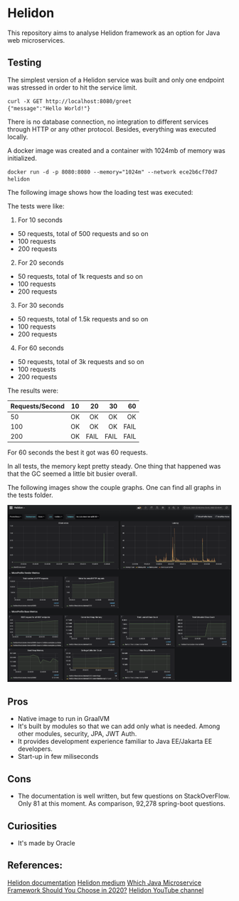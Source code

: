 # Helidon

This repository aims to analyse Helidon framework as an option for Java web microservices.

## Testing

The simplest version of a Helidon service was built and only one endpoint was stressed in order to hit the service limit.

```
curl -X GET http://localhost:8080/greet
{"message":"Hello World!"}
```

There is no database connection, no integration to different services through HTTP or any other protocol. Besides, everything was executed locally.

A docker image was created and a container with 1024mb of memory was initialized. 

```
docker run -d -p 8080:8080 --memory="1024m" --network ece2b6cf70d7 helidon
```

The following image shows how the loading test was executed:


The tests were like:

1. For 10 seconds
* 50 requests, total of 500 requests and so on
* 100 requests
* 200 requests

2. For 20 seconds
* 50 requests, total of 1k requests and so on
* 100 requests
* 200 requests

3. For 30 seconds
* 50 requests, total of 1.5k requests and so on
* 100 requests
* 200 requests

4. For 60 seconds
* 50 requests, total of 3k requests and so on
* 100 requests
* 200 requests


The results were:

| Requests/Second | 10            | 20    | 30    | 60    |
| -------------   |:-------------:| -----:|------:|------:|
| 50              | OK | OK | OK | OK |
| 100             | OK |   OK | OK | FAIL |
| 200             | OK |    FAIL | FAIL | FAIL |


For 60 seconds the best it got was 60 requests.

In all tests, the memory kept pretty steady. One thing that happened was that the GC seemed a little bit busier overall.

The following images show the couple graphs. One can find all graphs in the tests folder.

![alt text](tests/10s/200_arrival_rate.png "2k requests in 10 seconds")


## Pros
* Native image to run in GraalVM
* It's built by modules so that we can add only what is needed. Among other modules, security, JPA, JWT Auth.
* It provides development experience familiar to Java EE/Jakarta EE developers.
* Start-up in few miliseconds

## Cons

* The documentation is well written, but few questions on StackOverFlow. Only 81 at this moment. As comparison, 92,278 spring-boot questions.


## Curiosities

* It's made by Oracle




## References:
[Helidon documentation](https://helidon.io/docs/latest/#/mp/introduction/01_introduction)
[Helidon medium](https://medium.com/helidon)
[Which Java Microservice Framework Should You Choose in 2020?](https://medium.com/better-programming/which-java-microservice-framework-should-you-choose-in-2020-4e306a478e58)
[Helidon YouTube channel](https://www.youtube.com/channel/UChg00-uTTrCMmPsuzUNaZsA)